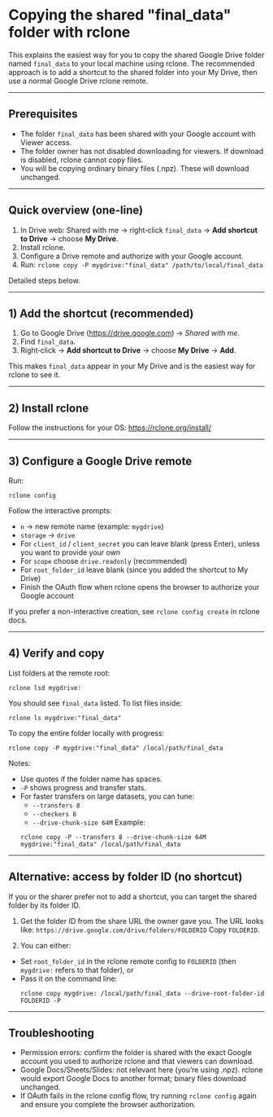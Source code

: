 # Copying the shared "final_data" folder with rclone

This explains the easiest way for you to copy the shared Google Drive folder named `final_data` to your local machine using rclone. The recommended approach is to add a shortcut to the shared folder into your My Drive, then use a normal Google Drive rclone remote.

---

## Prerequisites
- The folder `final_data` has been shared with your Google account with Viewer access.
- The folder owner has not disabled downloading for viewers. If download is disabled, rclone cannot copy files.
- You will be copying ordinary binary files (.npz). These will download unchanged.

---

## Quick overview (one-line)
1. In Drive web: Shared with me → right‑click `final_data` → **Add shortcut to Drive** → choose **My Drive**.  
2. Install rclone.  
3. Configure a Drive remote and authorize with your Google account.  
4. Run: `rclone copy -P mygdrive:"final_data" /path/to/local/final_data`

Detailed steps below.

---

## 1) Add the shortcut (recommended)
1. Go to Google Drive (https://drive.google.com) → *Shared with me*.
2. Find `final_data`.
3. Right‑click → **Add shortcut to Drive** → choose **My Drive** → **Add**.

This makes `final_data` appear in your My Drive and is the easiest way for rclone to see it.

---

## 2) Install rclone
Follow the instructions for your OS: https://rclone.org/install/

---

## 3) Configure a Google Drive remote
Run:
```
rclone config
```
Follow the interactive prompts:
- `n` → new remote name (example: `mygdrive`)
- `storage` → `drive`
- For `client_id` / `client_secret` you can leave blank (press Enter), unless you want to provide your own
- For `scope` choose `drive.readonly` (recommended)
- For `root_folder_id` leave blank (since you added the shortcut to My Drive)
- Finish the OAuth flow when rclone opens the browser to authorize your Google account

If you prefer a non-interactive creation, see `rclone config create` in rclone docs.

---

## 4) Verify and copy
List folders at the remote root:
```
rclone lsd mygdrive:
```
You should see `final_data` listed. To list files inside:
```
rclone ls mygdrive:"final_data"
```

To copy the entire folder locally with progress:
```
rclone copy -P mygdrive:"final_data" /local/path/final_data
```
Notes:
- Use quotes if the folder name has spaces.
- `-P` shows progress and transfer stats.
- For faster transfers on large datasets, you can tune:
  - `--transfers 8`
  - `--checkers 8`
  - `--drive-chunk-size 64M`
  Example:
  ```
  rclone copy -P --transfers 8 --drive-chunk-size 64M mygdrive:"final_data" /local/path/final_data
  ```

---

## Alternative: access by folder ID (no shortcut)
If you or the sharer prefer not to add a shortcut, you can target the shared folder by its folder ID.

1. Get the folder ID from the share URL the owner gave you. The URL looks like:
   `https://drive.google.com/drive/folders/FOLDERID`
   Copy `FOLDERID`.

2. You can either:
- Set `root_folder_id` in the rclone remote config to `FOLDERID` (then `mygdrive:` refers to that folder), or
- Pass it on the command line:
  ```
  rclone copy mygdrive: /local/path/final_data --drive-root-folder-id FOLDERID -P
  ```

---

## Troubleshooting
- Permission errors: confirm the folder is shared with the exact Google account you used to authorize rclone and that viewers can download.
- Google Docs/Sheets/Slides: not relevant here (you’re using .npz). rclone would export Google Docs to another format; binary files download unchanged.
- If OAuth fails in the rclone config flow, try running `rclone config` again and ensure you complete the browser authorization.
